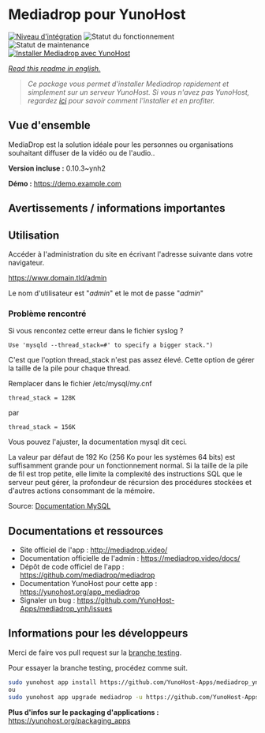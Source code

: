 <!--
N.B.: This README was automatically generated by https://github.com/YunoHost/apps/tree/master/tools/README-generator
It shall NOT be edited by hand.
-->

# Mediadrop pour YunoHost

[![Niveau d'intégration](https://dash.yunohost.org/integration/mediadrop.svg)](https://dash.yunohost.org/appci/app/mediadrop) ![Statut du fonctionnement](https://ci-apps.yunohost.org/ci/badges/mediadrop.status.svg) ![Statut de maintenance](https://ci-apps.yunohost.org/ci/badges/mediadrop.maintain.svg)  
[![Installer Mediadrop avec YunoHost](https://install-app.yunohost.org/install-with-yunohost.svg)](https://install-app.yunohost.org/?app=mediadrop)

*[Read this readme in english.](./README.md)*

> *Ce package vous permet d'installer Mediadrop rapidement et simplement sur un serveur YunoHost.
Si vous n'avez pas YunoHost, regardez [ici](https://yunohost.org/#/install) pour savoir comment l'installer et en profiter.*

## Vue d'ensemble

MediaDrop est la solution idéale pour les personnes ou organisations souhaitant diffuser de la vidéo ou de l'audio..


**Version incluse :** 0.10.3~ynh2


**Démo :** https://demo.example.com
## Avertissements / informations importantes

## Utilisation

Accéder à l'administration du site en écrivant l'adresse suivante dans votre navigateur.

https://www.domain.tld/admin

Le nom d'utilisateur est "*admin*" et le mot de passe "*admin*"

### Problème rencontré

Si vous rencontez cette erreur dans le fichier syslog ? 

`Use 'mysqld --thread_stack=#' to specify a bigger stack.")`

C'est que l'option thread_stack n'est pas assez élevé. Cette option de gérer la taille de la pile pour chaque thread.

Remplacer dans le fichier /etc/mysql/my.cnf

`thread_stack = 128K`

par

`thread_stack = 156K`

Vous pouvez l'ajuster, la documentation mysql dit ceci.

La valeur par défaut de 192 Ko (256 Ko pour les systèmes 64 bits) est suffisamment grande pour un fonctionnement normal. Si la taille de la pile de fil est trop petite, elle limite la complexité des instructions SQL que le serveur peut gérer, la profondeur de récursion des procédures stockées et d'autres actions consommant de la mémoire.

Source: [Documentation MySQL](https://dev.mysql.com/doc/refman/5.7/en/server-system-variables.html#sysvar_thread_stack)

## Documentations et ressources

* Site officiel de l'app : <http://mediadrop.video/>
* Documentation officielle de l'admin : <https://mediadrop.video/docs/>
* Dépôt de code officiel de l'app : <https://github.com/mediadrop/mediadrop>
* Documentation YunoHost pour cette app : <https://yunohost.org/app_mediadrop>
* Signaler un bug : <https://github.com/YunoHost-Apps/mediadrop_ynh/issues>

## Informations pour les développeurs

Merci de faire vos pull request sur la [branche testing](https://github.com/YunoHost-Apps/mediadrop_ynh/tree/testing).

Pour essayer la branche testing, procédez comme suit.

``` bash
sudo yunohost app install https://github.com/YunoHost-Apps/mediadrop_ynh/tree/testing --debug
ou
sudo yunohost app upgrade mediadrop -u https://github.com/YunoHost-Apps/mediadrop_ynh/tree/testing --debug
```

**Plus d'infos sur le packaging d'applications :** <https://yunohost.org/packaging_apps>
